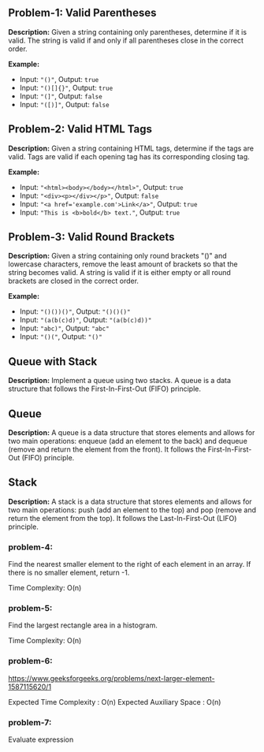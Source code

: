 ## Problem-1: Valid Parentheses

**Description:** Given a string containing only parentheses, determine if it is valid. The string is valid if and only if all parentheses close in the correct order.

**Example:**
- Input: `"()"`, Output: `true`
- Input: `"()[]{}"`, Output: `true`
- Input: `"(]"`, Output: `false`
- Input: `"([)]"`, Output: `false`

## Problem-2: Valid HTML Tags

**Description:** Given a string containing HTML tags, determine if the tags are valid. Tags are valid if each opening tag has its corresponding closing tag.

**Example:**
- Input: `"<html><body></body></html>"`, Output: `true`
- Input: `"<div><p></div></p>"`, Output: `false`
- Input: `"<a href='example.com'>Link</a>"`, Output: `true`
- Input: `"This is <b>bold</b> text."`, Output: `true`

## Problem-3: Valid Round Brackets

**Description:** Given a string containing only round brackets "()" and lowercase characters, remove the least amount of brackets so that the string becomes valid. A string is valid if it is either empty or all round brackets are closed in the correct order.

**Example:**
- Input: `"()())()"`, Output: `"()()()"`
- Input: `"(a(b(c)d)"`, Output: `"(a(b(c)d))"`
- Input: `"abc)"`, Output: `"abc"`
- Input: `"()("`, Output: `"()"`

## Queue with Stack

**Description:** Implement a queue using two stacks. A queue is a data structure that follows the First-In-First-Out (FIFO) principle.

## Queue

**Description:** A queue is a data structure that stores elements and allows for two main operations: enqueue (add an element to the back) and dequeue (remove and return the element from the front). It follows the First-In-First-Out (FIFO) principle.

## Stack

**Description:** A stack is a data structure that stores elements and allows for two main operations: push (add an element to the top) and pop (remove and return the element from the top). It follows the Last-In-First-Out (LIFO) principle.






### problem-4:  

Find the nearest smaller element to the right of each element in an array. If there is no smaller element, return -1. 


Time Complexity: O(n)


### problem-5: 

Find the largest rectangle area in a histogram.

Time Complexity: O(n)




### problem-6: 


https://www.geeksforgeeks.org/problems/next-larger-element-1587115620/1


Expected Time Complexity : O(n)
Expected Auxiliary Space : O(n)




### problem-7: 

Evaluate expression 

